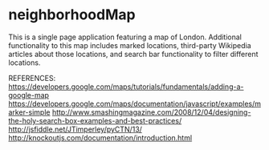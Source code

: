 # neighborhoodMap

This is a single page application featuring a map of London. Additional functionality to this map includes marked locations, third-party Wikipedia articles about those locations, and search bar functionality to filter different locations.

REFERENCES:
https://developers.google.com/maps/tutorials/fundamentals/adding-a-google-map
https://developers.google.com/maps/documentation/javascript/examples/marker-simple
http://www.smashingmagazine.com/2008/12/04/designing-the-holy-search-box-examples-and-best-practices/
http://jsfiddle.net/JTimperley/pyCTN/13/
http://knockoutjs.com/documentation/introduction.html
